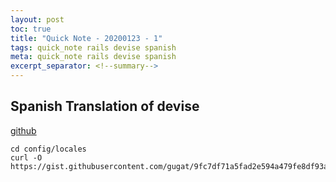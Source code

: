 ```yaml
--- 
layout: post 
toc: true 
title: "Quick Note - 20200123 - 1"
tags: quick_note rails devise spanish
meta: quick_note rails devise spanish
excerpt_separator: <!--summary-->
---
```


## Spanish Translation of devise

[github](https://gist.github.com/gugat/9fc7df71a5fad2e594a479fe8df93a89)

```
cd config/locales
curl -O https://gist.githubusercontent.com/gugat/9fc7df71a5fad2e594a479fe8df93a89/raw/13ac693e810def6075ec5ce5d09efd69b5a07715/devise.es.yml
```

<!--summary-->